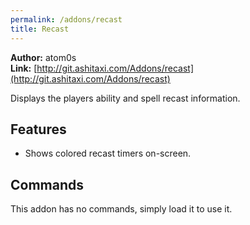 ```yaml
---
permalink: /addons/recast
title: Recast
---
```


**Author:** atom0s<br/>
**Link:** [http://git.ashitaxi.com/Addons/recast](http://git.ashitaxi.com/Addons/recast)

Displays the players ability and spell recast information.

## Features

  * Shows colored recast timers on-screen.

## Commands

This addon has no commands, simply load it to use it.